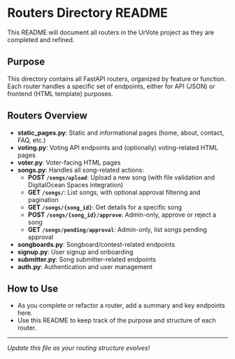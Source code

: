 # Routers Directory README

This README will document all routers in the UrVote project as they are completed and refined.

## Purpose
This directory contains all FastAPI routers, organized by feature or function. Each router handles a specific set of endpoints, either for API (JSON) or frontend (HTML template) purposes.

## Routers Overview

- **static_pages.py**: Static and informational pages (home, about, contact, FAQ, etc.)
- **voting.py**: Voting API endpoints and (optionally) voting-related HTML pages
- **voter.py**: Voter-facing HTML pages 
- **songs.py**: Handles all song-related actions:
    - **POST `/songs/upload`**: Upload a new song (with file validation and DigitalOcean Spaces integration)
    - **GET `/songs/`**: List songs, with optional approval filtering and pagination
    - **GET `/songs/{song_id}`**: Get details for a specific song
    - **POST `/songs/{song_id}/approve`**: Admin-only, approve or reject a song
    - **GET `/songs/pending/approval`**: Admin-only, list songs pending approval
- **songboards.py**: Songboard/contest-related endpoints
- **signup.py**: User signup and onboarding
- **submitter.py**: Song submitter-related endpoints
- **auth.py**: Authentication and user management

## How to Use
- As you complete or refactor a router, add a summary and key endpoints here.
- Use this README to keep track of the purpose and structure of each router.

---

*Update this file as your routing structure evolves!*
